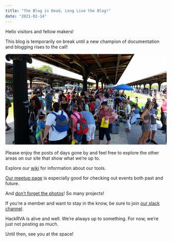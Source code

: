 ```yaml
---
title: "The Blog is Dead, Long Live the Blog!"
date: "2021-02-14"
---
```


Hello visitors and fellow makers!

This blog is temporarily on break until a new champion of documentation and blogging rises to the call!

[![30612184643_78390557c9_z](images/30612184643_78390557c9_z.jpg)](https://www.hackrva.org/wp-content/uploads/2017/02/30612184643_78390557c9_z.jpg)

Please enjoy the posts of days gone by and feel free to explore the other areas on our site that show what we’re up to.

Explore our [wiki](https://wiki.hackrva.org/) for information about our tools.

[Our meetup page](https://www.meetup.com/HackRVA-Meetup/) is especially good for checking out events both past and future.

And [don’t forget the photos](https://www.flickr.com/photos/hackrva/)! So many projects!

If you’re a member and want to stay in the know, be sure to join [our slack channel](https://hackrva.slack.com/?redir=%2Fmessages%2Fgeneral%2Ffiles%2FF02J2VCFG).

HackRVA is alive and well. We’re always up to something. For now, we’re just not posting as much.

Until then, see you at the space!
